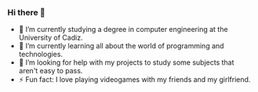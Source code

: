### Hi there 👋

<!--
**alvaromorero/alvaromorero** is a ✨ _special_ ✨ repository because its `README.md` (this file) appears on your GitHub profile.

Here are some ideas to get you started:

- 🔭 I’m currently working on ...
- 🌱 I’m currently learning ...
- 👯 I’m looking to collaborate on ...
- 🤔 I’m looking for help with ...
- 💬 Ask me about ...
- 📫 How to reach me: ...
- 😄 Pronouns: ...
- ⚡ Fun fact: ...
-->
- 🔭 I’m currently studying a degree in computer engineering at the University of Cadiz.
- 🌱 I’m currently learning all about the world of programming and technologies.
- 🤔 I’m looking for help with my projects to study some subjects that aren't easy to pass.
- ⚡ Fun fact: I love playing videogames with my friends and my girlfriend.
